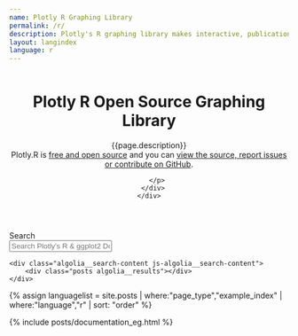 ```yaml
---
name: Plotly R Graphing Library
permalink: /r/
description: Plotly's R graphing library makes interactive, publication-quality graphs. Examples of how to make line plots, scatter plots, area charts, bar charts, error bars, box plots, histograms, heatmaps, subplots, multiple-axes, and 3D (WebGL based) charts.
layout: langindex
language: r
---
```


<header class="--welcome">
  <div class="--welcome-body">
    <!--div.--wrap-inner-->
    <div class="--title">
      <div class="--category-img"><img src="https://plot.ly/gh-pages/documentation/static/images/r-small.png" alt=""></div>
      <div class="--body">
        <h1>Plotly R Open Source Graphing Library</h1>
        <p>{{page.description}}
        					<br>Plotly.R is <a href="/r/is-plotly-free">free and open source</a>
					and you can <a target="_blank" href="https://github.com/ropensci/plotly">view the source, report issues or contribute on GitHub</a>.

        </p>
      </div>
    </div>
  </div>
</header>

<div class="content container">
  <div class="search-header">Search</div>
	<input type="text" class="algolia__input js-algolia__input" autocomplete="off" name="query" placeholder="Search Plotly's R & ggplot2 Docs" />
	<!-- <nav class="--sidebar-body watch" id="search"> -->

	<div class="algolia__search-content js-algolia__search-content">
		<div class="posts algolia__results"></div>
	</div>
</div>

{% assign languagelist = site.posts | where:"page_type","example_index" | where:"language","r"  | sort: "order"  %}

{% include posts/documentation_eg.html %}
